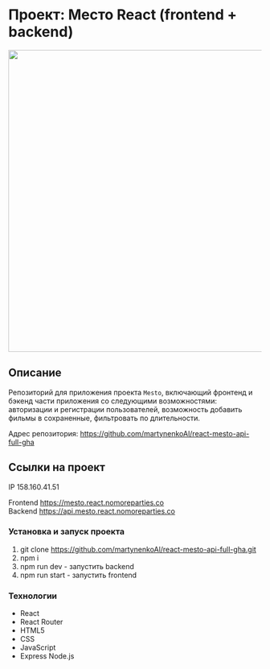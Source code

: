 # Проект: Место React (frontend + backend)
<img src="https://github.com/martynenkoAl/react-mesto-api-full-gha/assets/121212086/dc84c10d-c80c-409e-a4a8-4f79b9e4244f" width="600" />

## Описание
Репозиторий для приложения проекта `Mesto`, включающий фронтенд и бэкенд части приложения со следующими возможностями: авторизации и регистрации пользователей, возможность добавить фильмы в сохраненные, фильтровать по длительности.

Адрес репозитория: https://github.com/martynenkoAl/react-mesto-api-full-gha

## Ссылки на проект
IP 158.160.41.51

Frontend https://mesto.react.nomoreparties.co   
Backend https://api.mesto.react.nomoreparties.co 

### Установка и запуск проекта  
1. git clone https://github.com/martynenkoAl/react-mesto-api-full-gha.git
2. npm i
3. npm run dev - запустить backend
4. npm run start - запустить frontend

### Технологии
* React
* React Router
* HTML5
* CSS
* JavaScript
* Express Node.js
